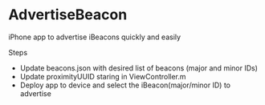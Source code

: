 AdvertiseBeacon
===============

iPhone app to advertise iBeacons quickly and easily

Steps
* Update beacons.json with desired list of beacons (major and minor IDs)
* Update proximityUUID staring in ViewController.m
* Deploy app to device and select the iBeacon(major/minor ID) to advertise
